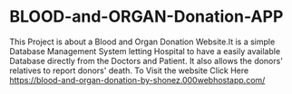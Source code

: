 # BLOOD-and-ORGAN-Donation-APP
This Project is about a Blood and Organ Donation Website.It is a simple Database Management System letting Hospital to have a easily available Database directly from the Doctors and Patient. It also allows the donors' relatives to report donors' death. To Visit the website Click Here https://blood-and-organ-donation-by-shonez.000webhostapp.com/
